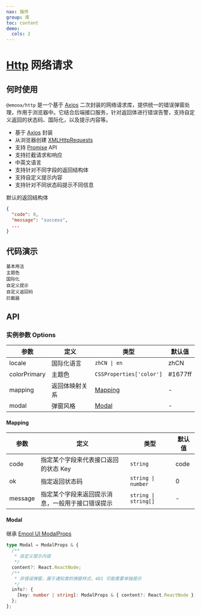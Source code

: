 ```yaml
---
nav: 插件
group: 库
toc: content
demo:
  cols: 2
---
```


# [Http](https://www.npmjs.com/package/@emooa/http) 网络请求

## 何时使用

`@emooa/http` 是一个基于 [Axios](https://axios-http.com/) 二次封装的网络请求库，提供统一的错误弹窗处理，作用于浏览器中。它结合后端接口服务，针对返回体进行错误告警，支持自定义返回的状态码、国际化，以及提示内容等。

- 基于 [Axios](https://axios-http.com/) 封装
- 从浏览器创建 [XMLHttpRequests](https://developer.mozilla.org/en-US/docs/Web/API/XMLHttpRequest)
- 支持 [Promise](https://developer.mozilla.org/en-US/docs/Web/JavaScript/Reference/Global_Objects/Promise) API
- 支持拦截请求和响应
- 中英文语言
- 支持针对不同字段的返回结构体
- 支持自定义提示内容
- 支持针对不同状态码提示不同信息

默认的返回结构体

```json
{
  "code": 0,
  "message": "success",
  ...
}
```

## 代码演示

<code src="../../packages/http/examples/basic/index.tsx" description="最基本的用法。">基本用法</code>  
<code src="../../packages/http/examples/color/index.tsx" description="通过 `colorPrimary` 修改配置错误提示的默认主题色。">主题色</code>  
<code src="../../packages/http/examples/locale/index.tsx" description="通过 `locale` 修改默认语言。">国际化</code>  
<code src="../../packages/http/examples/info/index.tsx" description="针对不同状态码自定义提示，通过设置`content`自定义提示内容。">自定义提示</code>  
<code src="../../packages/http/examples/code/index.tsx" description="定制其他的返回状态码的映射关系，如 `code: 'status'` 代表 `status`字段是状态码, `ok: 200` 代表 `200` 为接口成功的状态。">自定义返回码</code>  
<code src="../../packages/http/examples/interceptors/index.tsx" description="支持拦截器配置。">拦截器</code>

## API

### 实例参数 Options

| **参数**     | **定义**       | **类型**                 | **默认值** |
| ------------ | -------------- | ------------------------ | ---------- |
| locale       | 国际化语言     | `zhCN \| en`             | zhCN       |
| colorPrimary | 主题色         | `CSSProperties['color']` | #1677ff    |
| mapping      | 返回体映射关系 | [Mapping](#mapping)      | -          |
| modal        | 弹窗风格       | [Modal](#modal)          | -          |

#### Mapping

| **参数** | **定义**                                         | **类型**             | **默认值** |
| -------- | ------------------------------------------------ | -------------------- | ---------- |
| code     | 指定某个字段来代表接口返回的状态 Key             | `string`             | code       |
| ok       | 指定返回状态码                                   | `string \| number`   | 0          |
| message  | 指定某个字段来返回提示消息，一般用于接口错误提示 | `string \| string[]` | -          |

#### Modal

继承 [Emool UI ModalProps](/ui/modal#modal)

```ts
type Modal = ModalProps & {
  /**
   * 自定义提示内容
   */
  content?: React.ReactNode;
  /**
   * 非错误弹窗，属于通知类的弹窗样式，401 可能需要单独提示
   */
  info?: {
    [key: number | string]: ModalProps & { content?: React.ReactNode };
  };
};
```
